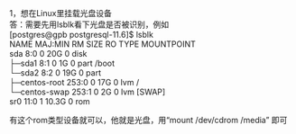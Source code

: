 1，想在Linux里挂载光盘设备  
答：需要先用lsblk看下光盘是否被识别，例如  
[postgres@gpb postgresql-11.6]$ lsblk  
NAME            MAJ:MIN RM  SIZE RO TYPE MOUNTPOINT  
sda               8:0    0   20G  0 disk   
├─sda1            8:1    0    1G  0 part /boot  
└─sda2            8:2    0   19G  0 part   
  ├─centos-root 253:0    0   17G  0 lvm  /  
  └─centos-swap 253:1    0    2G  0 lvm  [SWAP]  
sr0              11:0    1 10.3G  0 rom    

有这个rom类型设备就可以，他就是光盘，用“mount /dev/cdrom /media” 即可  




